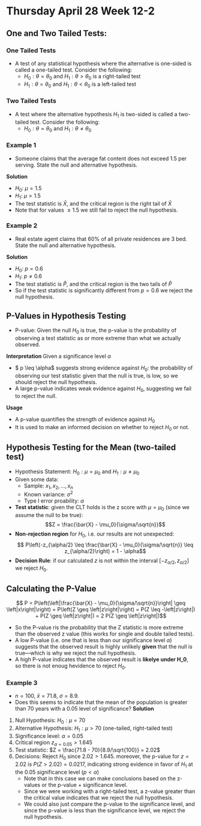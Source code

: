 # Thursday April 28 Week 12-2
## One and Two Tailed Tests: 

### One Tailed Tests
- A test of any statistical hypothesis where the alternative is one-sided is called a one-tailed test. Consider the following: 
    - $H_0: \theta = \theta_0$ and $H_1: \theta > \theta_0$ is a right-tailed test
    - $H_1: \theta = \theta_0$ and $H_1: \theta < \theta_0$ is a left-tailed test


### Two Tailed Tests
- A test where the alternative hypothesis $H_1$ is two-sided is called a two-tailed test. Consider the following: 
    - $H_0: \theta = \theta_0$ and $H_1: \theta \neq \theta_0$ 



### Example 1 
- Someone claims that the average fat content does not exceed $1.5$ per serving. State the null and alternative hypothesis. 

**Solution**
- $H_0: \ \mu = 1.5$ 
- $H_1: \ \mu > 1.5$
- The test statistic is $\bar{X}$, and the critical region is the right tail of $\bar{X}$
- Note that for values $\leq 1.5$ we still fail to reject the null hypothesis.

### Example 2
- Real estate agent claims that 60% of all private residences are 3 bed. State the null and alternative hypothesis. 

**Solution**
- $H_0: \ p = 0.6$
- $H_1: \ p \neq 0.6$
- The test statistic is $\hat{P}$, and the critical region is the two tails of $\hat{P}$
- So if the test statistic is significantly different from $p=0.6$ we reject the null hypothesis.

## P-Values in Hypothesis Testing
- P-value: Given the null $H_0$ is true, the p-value is the probability of observing a test statistic as or more extreme than what we actually observed. 

**Interpretation**
Given a significance level $\alpha$
- $ p \leq \alpha$ suggests strong evidence against $H_0$: the probability of observing our test statistic given that the null is true, is low, so we should reject the null hypothesis.
- A large p-value indicates weak evidence against $H_0$, suggesting we fail to reject the null. 

**Usage** 
- A p-value quantifies the strength of evidence against $H_0$
- It is used to make an informed decision on whether to reject $H_0$ or not.



## Hypothesis Testing for the Mean (two-tailed test)
- Hypothesis Statement: $H_0: \mu = \mu_0$ and $H_1: \mu \neq \mu_0$
- Given some data:
    - Sample: $x_1, x_2, ..., x_n$
    - Known variance: $\sigma^2$
    - Type I error proability: $\alpha$
- **Test statistic**: given the CLT holds is the z score with $\mu = \mu_0$ (since we assume the null to be true):
$$Z = \frac{\bar{X} - \mu_0}{\sigma/\sqrt{n}}$$
- **Non-rejection region** for $H_0$, i.e. our results are not unexpected: 
$$ P\left(-z_{\alpha/2} \leq \frac{\bar{X} - \mu_0}{\sigma/\sqrt{n}} \leq z_{\alpha/2}\right) = 1 - \alpha$$
- **Decision Rule**: if our calculated $z$ is not within the interval $[-z_{\alpha/2}, z_{\alpha/2}]$ we reject $H_0$. 


## Calculating the P-Value
$$ P = P\left(\left|\frac{\bar{X} - \mu_0}{\sigma/\sqrt{n}}\right| \geq \left|x\right|\right) = P\left(Z \geq \left|z\right|\right) = P(Z \leq -\left|z\right|) + P(Z \geq \left|z\right|) = 2 P(Z \geq \left|z\right|)$$ 
- So the P-value ris the probability that the Z statistic is more extreme than the observed z value (this works for single and double tailed tests).
- A low P-value (i.e. one that is less than our significance level $\alpha$) suggests that the observed result is highly unlikely **given** that the null is true—which is why we reject the null hypothesis.
- A high P-value indicates that the observed result is **likelye under H_0**, so there is not enoug hevidence to reject $H_0$. 


### Example 3
- $n=100$, $\bar{x} = 71.8$, $\sigma = 8.9$. 
- Does this seems to indicate that the mean of the population is greater than 70 years with a 0.05 level of significance?
**Solution**
1. Null Hypothesis: $H_0: \mu = 70$
2. Alternative Hypothesis: $H_1: \mu > 70$ (one-tailed, right-tailed test)
3. Significance level: $\alpha = 0.05$
4. Critical region $z_{\alpha =0.05} > 1.645$ 
5. Test statistic: $Z = \frac{71.8 - 70}{8.9/\sqrt{100}} = 2.02$
6. Decisions: Reject $H_0$ since $2.02 > 1.645$. moreover, the p-value for $z=2.02$ is $P(Z>2.02) = 0.0217$, indicating strong evidence in favor of $H_1$ at the 0.05 significance level ($p < \alpha$)
    - Note that in this case we can make conclusions based on the z-values or the p-value + significance level. 
    - Since we were working with a right-tailed test, a z-value greater than the critical value indicates that we reject the null hypothesis.
    - We could also just compare the p-value to the significance level, and since the p-value is less than the significance level, we reject the null hypothesis.